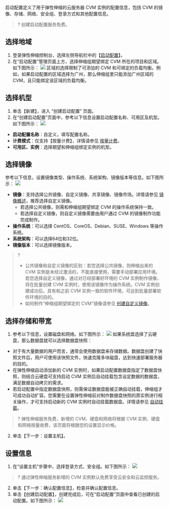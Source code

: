 启动配置定义了用于弹性伸缩的云服务器 CVM 实例的配置信息，包括 CVM 的镜像、存储、网络、安全组、登录方式和其他配置信息。
>? 创建启动配置服务免费。
>


## 选择地域

1. 登录弹性伸缩控制台，选择左侧导航栏中的【[启动配置](https://console.cloud.tencent.com/autoscaling/config)】。
2. 在“启动配置”管理页面上方，选择伸缩组期望绑定 CVM 所在的项目和区域。如下图所示：
![](https://main.qcloudimg.com/raw/b67b4a96e62f923e297755d590d652bf.png)
区域的选择限制了可添加的 CVM 和可绑定的负载均衡。例如，如果启动配置的区域选择为广州，那么伸缩组里只能添加广州区域的 CVM，且只能绑定该区域的负载均衡。


## 选择机型

1. 单击【新建】，进入 “创建启动配置” 页面。
2. 在“创建启动配置”页面中，参考以下信息设置启动配置名称、可用区及机型。如下图所示：
![](https://main.qcloudimg.com/raw/327cd653984e0ce08004a7c76d3c95fb.png)
 - **启动配置名称**：自定义，填写配置名称。
 - **计费模式**：仅支持【按量计费】，详情请参见 [按量计费](https://cloud.tencent.com/document/product/213/2180#.E6.8C.89.E9.87.8F.E8.AE.A1.E8.B4.B9)。
 - **可用区、实例**：选择期望和伸缩组绑定实例的机型。

## 选择镜像
参考以下信息，设置镜像类型、操作系统、系统架构、镜像版本等信息。如下图所示：
![](https://main.qcloudimg.com/raw/ec75959dc99a80a814db79be32370cd7.png)
 - **镜像**：支持选择公共镜像、自定义镜像、共享镜像、镜像市场。详情请参见 [镜像概述](https://cloud.tencent.com/document/product/213/4940)，推荐选择自定义镜像。
    - 若选择公共镜像，则需和伸缩组期望绑定 CVM 的操作系统保持一致。
    - 若选择自定义镜像，则自定义镜像需要由用户通过 CVM 的镜像制作功能完成制作。
 - **操作系统**：可以选择 CentOS、CoreOS、Debian、SUSE、Windows 等操作系统。
 - **系统架构**：可以选择64位和32位。
 - **镜像版本**：可以选择镜像版本。
 >?  
 > - 公共镜像和自定义镜像的区别：若您选择公共镜像，则伸缩出来的 CVM 实例是未经过激活的，不能直接使用，需要手动部署应用环境。若您选择自定义镜像，通过对已经部署好环境的 CVM 实例制作镜像，将在批量创建 CVM 实例时，使用该镜像作为操作系统。CVM 实例创建成功后，具有和之前 CVM 实例一致的软件环境，可达到批量部署软件环境的目的。
 > - 如何制作“伸缩组期望绑定的 CVM”镜像请参见 [创建自定义镜像](https://cloud.tencent.com/document/product/213/4942)。


## 选择存储和带宽

1. 参考以下信息，设置磁盘和网络。如下图所示：
![](https://main.qcloudimg.com/raw/fa6dca837e6960d49855570297498b35.png)
如果系统盘选择了云硬盘，那么数据盘就可以选择数据盘快照：
 - 对于有大量数据的用户而言，通常会使用数据盘来存储数据。数据盘创建了快照文件后，用户可使用该快照文件，快速克隆多块磁盘，达到快速部署服务器的目的。
 - 在弹性伸缩自动添加新的 CVM 实例时，如果启动配置数据盘指定了数据盘快照，则结合云硬盘可支持启动 CVM 实例后自动挂载包含设定数据的数据盘，满足数据自动拷贝的需求。
 - 若启动配置中指定数据盘快照，则需保证数据盘能被正确自动挂载，伸缩组才可成功自动扩容。您需要在设置弹性伸缩前对制作数据盘快照的原实例进行相关操作，才可支持启动新的 CVM 实例时自动挂载数据盘。详情请参见 [自动挂载](https://cloud.tencent.com/doc/product/362/5564)。
>?  弹性伸缩服务免费，新增的 CVM、硬盘和网络将根据 CVM 实例、硬盘和网络按量收费，该页面将根据您的设置显示价格。
2. 单击【下一步：设置主机】。

## 设置信息

1. 在“设置主机”步骤中，选择登录方式、安全组。如下图所示：
![](https://main.qcloudimg.com/raw/1dc03220f3983ac9e3980d3f0c31bf8b.png)
>? 通过弹性伸缩服务新增的 CVM 实例默认免费享受云安全和云监控服务。
2. 单击【下一步：确认配置信息】，检查并确认配置信息。
3. 单击【创建启动配置】，创建完成后，可在“启动配置”页面中查看已创建的启动配置。如下图所示：
![](https://main.qcloudimg.com/raw/9d14fe2701563f54773083954d321c43.png)


